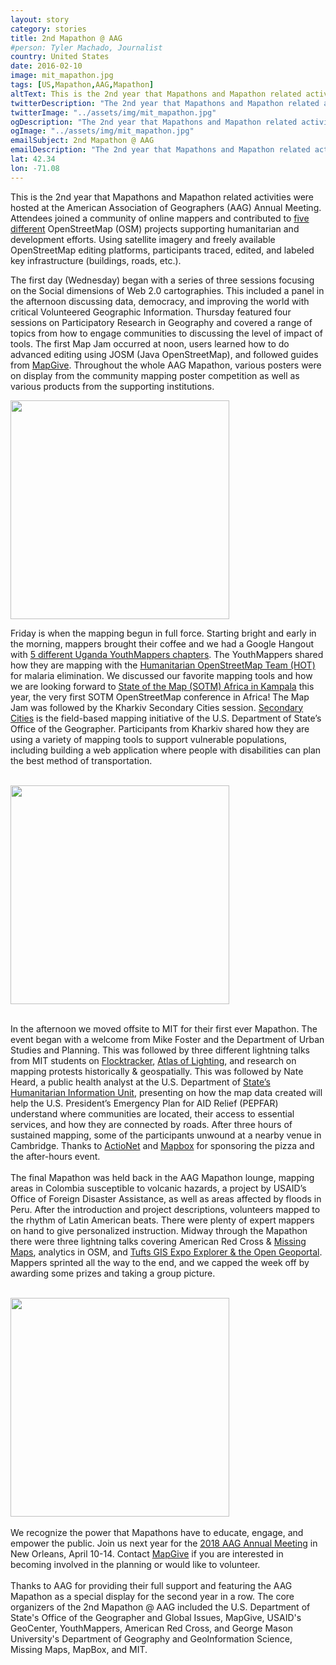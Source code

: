 ```yaml
---
layout: story
category: stories
title: 2nd Mapathon @ AAG
#person: Tyler Machado, Journalist 
country: United States
date: 2016-02-10
image: mit_mapathon.jpg
tags: [US,Mapathon,AAG,Mapathon]
altText: This is the 2nd year that Mapathons and Mapathon related activities were hosted at the American Association of Geographers (AAG) Annual Meeting.
twitterDescription: "The 2nd year that Mapathons and Mapathon related activities were hosted at the American Association of Geographers (AAG) Annual Meeting."
twitterImage: "../assets/img/mit_mapathon.jpg"
ogDescription: "The 2nd year that Mapathons and Mapathon related activities were hosted at the American Association of Geographers (AAG) Annual Meeting."
ogImage: "../assets/img/mit_mapathon.jpg"
emailSubject: 2nd Mapathon @ AAG
emailDescription: "The 2nd year that Mapathons and Mapathon related activities were hosted at the American Association of Geographers (AAG) Annual Meeting."
lat: 42.34
lon: -71.08
---
```


<style type="text/css">
#table_title {
	margin-top:0px;
}

@media (min-width: 768px) {
    .story .figure-right {
        width: 410px;
    }
}

.story .figure-right {
    float: right;
    margin: 0 0 5px 15px;
}

</style>
<!-- http://christianspecht.de/2014/03/08/generating-an-image-gallery-with-jekyll-and-lightbox2/ -->
<script src="{{site.baseurl}}/assets/js/lightbox.min.js"></script>
<link href="{{site.baseurl}}/assets/css/lightbox.css" rel="stylesheet" />
 

This is the 2nd year that Mapathons and Mapathon related activities were hosted at the American Association of Geographers (AAG) Annual Meeting. Attendees joined a community of online mappers and contributed to <a href='http://aagmapathon.org/index.html#projects' target='_blank'>five different</a> OpenStreetMap (OSM) projects supporting humanitarian and development efforts. Using satellite imagery and freely available OpenStreetMap editing platforms, participants traced, edited, and labeled key infrastructure (buildings, roads, etc.).
<p>
The first day (Wednesday) began with a series of three sessions focusing on the Social dimensions of Web 2.0 cartographies. This included a panel in the afternoon discussing data, democracy, and improving the world with critical Volunteered Geographic Information. Thursday featured four sessions on Participatory Research in Geography and covered a range of topics from how to engage communities to discussing the level of impact of tools. The first Map Jam occurred at noon, users learned how to do advanced editing using JOSM (Java OpenStreetMap), and followed guides from <a href='https://mapgive.state.gov'>MapGive</a>. Throughout the whole AAG Mapathon, various posters were on display from the community mapping poster competition as well as various products from the supporting institutions.
<p>

<div class="figure-right">
  <div class="image-set">
        <a class="image-link" href="{{site.baseurl}}/assets/img/webchat_youthmappers.png" data-lightbox="1" title="web chatting with Youth Mappers in Uganda, photo courtesy of James Pancoast">
          <img src="{{ site.baseurl }}/assets/img/webchat_youthmappers.png" height="350">
        </a>
    </div>
</div>

Friday is when the mapping begun in full force. Starting bright and early in the morning, mappers brought their coffee and we had a Google Hangout with <a href='http://www.youthmappers.org/single-post/2017/03/28/How-Youth-Mappers-in-Uganda-are-improving-their-mapping-skills-through-mapping-with-HOT-for-Malaria-Elimination' target='_blank'>5 different Uganda YouthMappers chapters</a>. The YouthMappers shared how they are mapping with the <a href='https://www.hotosm.org/' target='_blank'>Humanitarian OpenStreetMap Team (HOT)</a> for malaria elimination. We discussed our favorite mapping tools and how we are looking forward to <a href='http://sotmafrica.org/' target='_blank'>State of the Map (SOTM) Africa in Kampala</a> this year, the very first SOTM OpenStreetMap conference in Africa! The Map Jam was followed by the Kharkiv Secondary Cities session. <a href='https://secondarycities.state.gov/' target='_blank'>Secondary Cities</a> is the field-based mapping initiative of the U.S. Department of State’s Office of the Geographer. Participants from Kharkiv shared how they are using a variety of mapping tools to support vulnerable populations, including building a web application where people with disabilities can plan the best method of transportation.
<br><br>
<div class="image-set">
    <a class="image-link" href="{{site.baseurl}}/assets/img/mit_mapathon_presenting.png" data-lightbox="1" title="Mike Foster kicking of the MIT Mapathon, photo courtesy of James Pancoast ">
      <img src="{{ site.baseurl }}/assets/img/mit_mapathon_presenting.png" height="350">
    </a>
</div>
<br>

In the afternoon we moved offsite to MIT for their first ever Mapathon. The event began with a welcome from Mike Foster and the Department of Urban Studies and Planning. This was followed by three different lightning talks from MIT students on <a href='https://mfc.mit.edu/flocktracker' target='_blank'>Flocktracker</a>, <a href='http://cau.mit.edu/project/atlas-lighting' target='_blank'>Atlas of Lighting</a>, and research on mapping protests historically & geospatially. This was followed by Nate Heard, a public health analyst at the U.S. Department of <a href='https://hiu.state.gov' target='_blank'>State’s Humanitarian Information Unit</a>, presenting on how the map data created will help the U.S. President’s Emergency Plan for AID Relief (PEPFAR) understand where communities are located, their access to essential services, and how they are connected by roads. After three hours of sustained mapping, some of the participants unwound at a nearby venue in Cambridge. Thanks to <a href='http://www.actionet.com/' target='_blank'>ActioNet</a> and <a href='http://www.mapbox.com/' target='_blank'>Mapbox</a> for sponsoring the pizza and the after-hours event.
<br><br>
The final Mapathon was held back in the AAG Mapathon lounge, mapping areas in Colombia susceptible to volcanic hazards, a project by USAID’s Office of Foreign Disaster Assistance, as well as areas affected by floods in Peru. After the introduction and project descriptions, volunteers mapped to the rhythm of Latin American beats. There were plenty of expert mappers on hand to give personalized instruction. Midway through the Mapathon there were three lightning talks covering American Red Cross & <a href='http://www.missingmaps.org/ ' target='_blank'>Missing Maps</a>, analytics in OSM, and <a href='http://streams-dev.it.tufts.edu/#/dashboard' target='_blank'>Tufts GIS Expo Explorer & the <a href='http://opengeoportal.org' target='_blank'>Open Geoportal</a>. Mappers sprinted all the way to the end, and we capped the week off by awarding some prizes and taking a group picture.
<br><br>
<div class="image-set">
    <a class="image-link" href="{{site.baseurl}}/assets/img/aag_mapathon_group_picture.png" data-lightbox="1" title="Final Group picture, photo courtesy of James Pancoast">
      <img src="{{ site.baseurl }}/assets/img/aag_mapathon_group_picture.png" height="350">
    </a>
</div>
<br>
We recognize the power that Mapathons have to educate, engage, and empower the public. Join us next year for the <a href='http://www.aag.org/annualmeeting' target='_blank'>2018 AAG Annual Meeting</a> in New Orleans, April 10-14. Contact <a href='mailto:mapgive@state.gov' target='_blank'>MapGive</a> if you are interested in becoming involved in the planning or would like to volunteer.
<br><br>
Thanks to AAG for providing their full support and featuring the AAG Mapathon as a special display for the second year in a row. The core organizers of the 2nd Mapathon @ AAG included the U.S. Department of State's Office of the Geographer and Global Issues, MapGive, USAID's GeoCenter, YouthMappers, American Red Cross, and George Mason University's Department of Geography and GeoInformation Science, Missing Maps, MapBox, and MIT.



